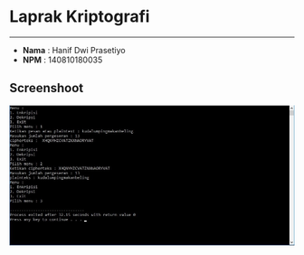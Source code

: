# Laprak Kriptografi 
---
* **Nama**  :   Hanif Dwi Prasetiyo
* **NPM**   :   140810180035

## Screenshoot 

<img src="ssjago.jpg">